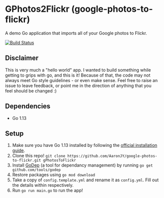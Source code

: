 # GPhotos2Flickr (google-photos-to-flickr)
A demo Go application that imports all of your Google photos to Flickr.

[![Build Status](https://travis-ci.org/AaronJY/google-photos-to-flickr.svg?branch=master)](https://travis-ci.org/AaronJY/google-photos-to-flickr)

## Disclaimer
This is very much a "hello world" app. I wanted to build something while getting to grips with go, and this is it! Because of that, the code may not always meet Go style guidelines - or even make sense. Feel free to raise an issue to leave feedback, or point me in the direction of anything that you feel should be changed :)

## Dependencies
- Go 1.13

## Setup
1. Make sure you have Go 1.13 installed by following the [official installation guide](https://golang.org/doc/install).
2. Clone this repo!
`git clone https://github.com/AaronJY/google-photos-to-flickr.git gPhotosToFlickr`
3. Install [GoDep](https://github.com/tools/godep) (a tool for dependancy management) by running `go get github.com/tools/godep`
4. Restore packages using `go mod download`
5. Take a copy of `config.template.yml` and rename it as `config.yml`. Fill out the details within respectively.
6. Run `go run main.go` to run the app!
